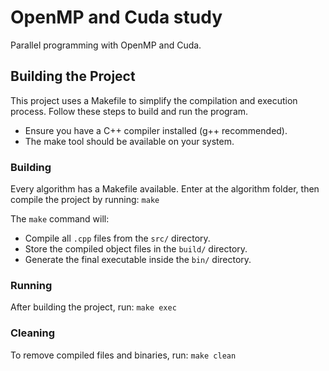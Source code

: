 # OpenMP and Cuda study

Parallel programming with OpenMP and Cuda.

## Building the Project

This project uses a Makefile to simplify the compilation and execution process.
Follow these steps to build and run the program.

- Ensure you have a C++ compiler installed (g++ recommended).
- The make tool should be available on your system.

### Building

Every algorithm has a Makefile available. Enter at the algorithm folder, then compile
the project by running: `make`

The `make` command will:

- Compile all `.cpp` files from the `src/` directory.
- Store the compiled object files in the `build/` directory.
- Generate the final executable inside the `bin/` directory.

### Running

After building the project, run: `make exec`

### Cleaning

To remove compiled files and binaries, run: `make clean`
